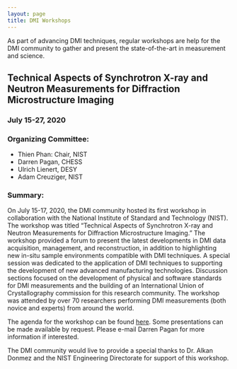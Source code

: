 ```yaml
---
layout: page
title: DMI Workshops
---
```


As part of advancing DMI techniques, regular workshops are help for the DMI community to gather and present the state-of-the-art in measurement and science.

## Technical Aspects of Synchrotron X-ray and Neutron Measurements for Diffraction Microstructure Imaging
### July 15-27, 2020
### Organizing Committee:
* Thien Phan: Chair, NIST 
* Darren Pagan, CHESS 
* Ulrich Lienert, DESY 
* Adam Creuziger, NIST 

### Summary:

On July 15-17, 2020, the DMI community hosted its first workshop in collaboration with the National Institute of Standard and Technology (NIST). The workshop was titled “Technical Aspects of Synchrotron X-ray and Neutron Measurements for Diffraction Microstructure Imaging.” The workshop provided a forum to present the latest developments in DMI data acquisition, management, and reconstruction, in addition to highlighting new in-situ sample environments compatible with DMI techniques. A special session was dedicated to the application of DMI techniques to supporting the development of new advanced manufacturing technologies. Discussion sections focused on the development of physical and software standards for DMI measurements and the building of an International Union of Crystallography commission for this research community. The workshop was attended by over 70 researchers performing DMI measurements (both novice and experts) from around the world.

The agenda for the workshop can be found [here](https://github.com/dmi-3D/dmi-3D.github.io/blob/master/public/NIST_WKSHP_Agenda.pdf). Some presentations can be made available by request. Please e-mail Darren Pagan for more information if interested.

The DMI community would live to provide a special thanks to Dr. Alkan Donmez and the NIST Engineering Directorate for support of this workshop.


